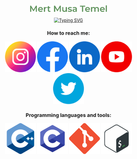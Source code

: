 <!-- ### Mert Musa Temel -->

<p align="center">
	<a href="https://github.com/mmtemel">
		<img src="https://github.com/mmtemel/mmtemel/blob/ae23489d119835fd4240cacd1753f9b03db58146/Mert%20Musa%20Temel.png" style='height: 50%; width: 50%; object-fit: contain' alt="Mert Musa Temel"/>
	</a>
</p>

<!-- https://github.com/DenverCoder1/readme-typing-svg -->
<p align="center">
	<a href="https://www.linkedin.com/in/mertmusatemel/">
		<img src="https://readme-typing-svg.demolab.com?font=montserrat&size=24&pause=1000&color=BBDFC5&center=true&width=600&lines=C%2FC%2B%2B+developer%2Flearner+at+Ecole+42;Former+automation+project+engineer;Electronics+and+Telecommunication+Engineer" alt="Typing SVG" />
	</a>
</p>

<h3 align="center">How to reach me:</h3>
<p align="center">
	<a href="https://www.instagram.com/mertmusatemel/"> <img src="https://github.com/mmtemel/mmtemel/blob/main/instagram.png?raw=true" alt="instagram.com/mertmusatemel" width="100" height="100"></a>
	<a href="https://www.facebook.com/mert.musa.temel/"> <img src="https://github.com/mmtemel/mmtemel/blob/main/facebook.png?raw=true" alt="facebook.com/mertmusatemel" width="100" height="100"></a>
	<a href="https://www.linkedin.com/in/mertmusatemel/"> <img src="https://github.com/mmtemel/mmtemel/blob/main/linkedin.png?raw=true" alt="linkedin.com/in/mertmusatemel" width="100" height="100"></a>
	<a href="https://www.youtube.com/mertmusatemel"> <img src="https://github.com/mmtemel/mmtemel/blob/main/youtube.png?raw=true" alt="youtube.com/mertmusatemel" width="100" height="100"></a>
	<a href="https://twitter.com/mertmusatemel"> <img src="https://github.com/mmtemel/mmtemel/blob/main/twitter.png?raw=true" alt="twitter.com/mertmusatemel" width="100" height="100"></a>
</p>

<h3 align="center">Programming languages and tools:</h3>
<p align="center">
	<a href="https://cplusplus.com/"> <img src="https://github.com/mmtemel/mmtemel/blob/main/6132222.png?raw=true" alt="C++ Programming Language" style="width:100px;height:100px;"></a>
	<a href="https://en.wikipedia.org/wiki/C_(programming_language)"> <img src="https://github.com/mmtemel/mmtemel/blob/main/c-programming.png?raw=true" alt="C Programming Language" width="100"height="100"></a>
	<a href="https://git-scm.com/"> <img src="https://github.com/mmtemel/mmtemel/blob/main/Git-Icon-1788C.png?raw=true" alt="Git" width="100" height="100"></a>
	<a href="https://www.gnu.org/software/bash/"> <img src="https://github.com/mmtemel/mmtemel/blob/main/kisspng-bash-shell-script-command-line-interface-z-shell-5b3df572212d73.0687702015307871861359.png?raw=true" alt="Bash" width="100" height="100"></a>
</p>
